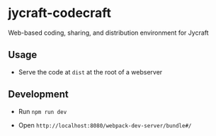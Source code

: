 # jycraft-codecraft
Web-based coding, sharing, and distribution environment for Jycraft

## Usage

- Serve the code at ``dist`` at the root of a webserver

## Development

- Run ``npm run dev``

- Open ``http://localhost:8080/webpack-dev-server/bundle#/``